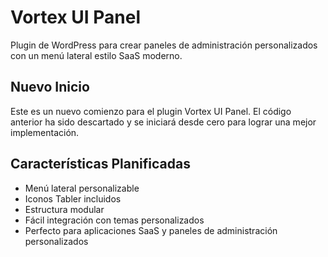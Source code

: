 # Vortex UI Panel

Plugin de WordPress para crear paneles de administración personalizados con un menú lateral estilo SaaS moderno.

## Nuevo Inicio

Este es un nuevo comienzo para el plugin Vortex UI Panel. El código anterior ha sido descartado y se iniciará desde cero para lograr una mejor implementación.

## Características Planificadas

- Menú lateral personalizable
- Iconos Tabler incluidos
- Estructura modular
- Fácil integración con temas personalizados
- Perfecto para aplicaciones SaaS y paneles de administración personalizados